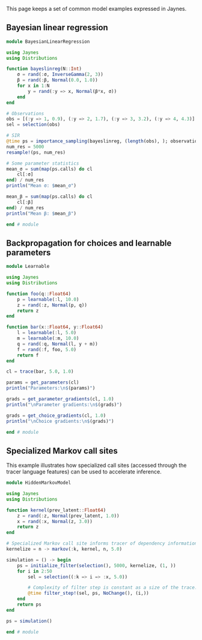 This page keeps a set of common model examples expressed in Jaynes.

## Bayesian linear regression

```julia
module BayesianLinearRegression

using Jaynes
using Distributions

function bayeslinreg(N::Int)
    σ = rand(:σ, InverseGamma(2, 3))
    β = rand(:β, Normal(0.0, 1.0))
    for x in 1:N
        y = rand(:y => x, Normal(β*x, σ))
    end
end

# Observations
obs = [(:y => 1, 0.9), (:y => 2, 1.7), (:y => 3, 3.2), (:y => 4, 4.3)]
sel = selection(obs)

# SIR
@time ps = importance_sampling(bayeslinreg, (length(obs), ); observations = sel, num_samples = 20000)
num_res = 5000
resample!(ps, num_res)

# Some parameter statistics
mean_σ = sum(map(ps.calls) do cl
    cl[:σ]
end) / num_res
println("Mean σ: $mean_σ")

mean_β = sum(map(ps.calls) do cl
    cl[:β]
end) / num_res
println("Mean β: $mean_β")

end # module
```

## Backpropagation for choices and learnable parameters

```julia
module Learnable

using Jaynes
using Distributions

function foo(q::Float64)
    p = learnable(:l, 10.0)
    z = rand(:z, Normal(p, q))
    return z
end

function bar(x::Float64, y::Float64)
    l = learnable(:l, 5.0)
    m = learnable(:m, 10.0)
    q = rand(:q, Normal(l, y + m))
    f = rand(:f, foo, 5.0)
    return f
end

cl = trace(bar, 5.0, 1.0)

params = get_parameters(cl)
println("Parameters:\n$(params)")

grads = get_parameter_gradients(cl, 1.0)
println("\nParameter gradients:\n$(grads)")

grads = get_choice_gradients(cl, 1.0)
println("\nChoice gradients:\n$(grads)")

end # module
```

## Specialized Markov call sites

This example illustrates how specialized call sites (accessed through the tracer language features) can be used to accelerate inference.

```julia
module HiddenMarkovModel

using Jaynes
using Distributions

function kernel(prev_latent::Float64)
    z = rand(:z, Normal(prev_latent, 1.0))
    x = rand(:x, Normal(z, 3.0))
    return z
end

# Specialized Markov call site informs tracer of dependency information.
kernelize = n -> markov(:k, kernel, n, 5.0)

simulation = () -> begin
    ps = initialize_filter(selection(), 5000, kernelize, (1, ))
    for i in 2:50
        sel = selection((:k => i => :x, 5.0))

        # Complexity of filter step is constant as a size of the trace.
        @time filter_step!(sel, ps, NoChange(), (i,))
    end
    return ps
end

ps = simulation()

end # module
```
